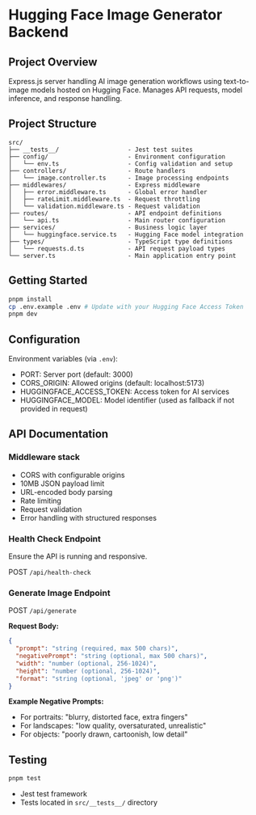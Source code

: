 # Hugging Face Image Generator Backend

## Project Overview

Express.js server handling AI image generation workflows using text-to-image models hosted on Hugging Face. Manages API requests, model inference, and response handling.

## Project Structure

```
src/
├── __tests__/                   - Jest test suites
├── config/                      - Environment configuration
│   └── env.ts                   - Config validation and setup
├── controllers/                 - Route handlers
│   └── image.controller.ts      - Image processing endpoints
├── middlewares/                 - Express middleware
│   ├── error.middleware.ts      - Global error handler
│   ├── rateLimit.middleware.ts  - Request throttling
│   └── validation.middleware.ts - Request validation
├── routes/                      - API endpoint definitions
│   └── api.ts                   - Main router configuration
├── services/                    - Business logic layer
│   └── huggingface.service.ts   - Hugging Face model integration
├── types/                       - TypeScript type definitions
│   └── requests.d.ts            - API request payload types
└── server.ts                    - Main application entry point
```

## Getting Started

```bash
pnpm install
cp .env.example .env # Update with your Hugging Face Access Token
pnpm dev
```

## Configuration

Environment variables (via `.env`):

- PORT: Server port (default: 3000)
- CORS_ORIGIN: Allowed origins (default: localhost:5173)
- HUGGINGFACE_ACCESS_TOKEN: Access token for AI services
- HUGGINGFACE_MODEL: Model identifier (used as fallback if not provided in request)

## API Documentation

### Middleware stack

- CORS with configurable origins
- 10MB JSON payload limit
- URL-encoded body parsing
- Rate limiting
- Request validation
- Error handling with structured responses

### Health Check Endpoint

Ensure the API is running and responsive.

POST `/api/health-check`

### Generate Image Endpoint

POST `/api/generate`

**Request Body:**

```json
{
  "prompt": "string (required, max 500 chars)",
  "negativePrompt": "string (optional, max 500 chars)",
  "width": "number (optional, 256-1024)",
  "height": "number (optional, 256-1024)",
  "format": "string (optional, 'jpeg' or 'png')"
}
```

**Example Negative Prompts:**

- For portraits: "blurry, distorted face, extra fingers"
- For landscapes: "low quality, oversaturated, unrealistic"
- For objects: "poorly drawn, cartoonish, low detail"

## Testing

```bash
pnpm test
```

- Jest test framework
- Tests located in `src/__tests__/` directory
